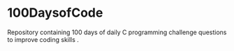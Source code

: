 # 100DaysofCode
Repository containing 100 days of daily C programming challenge questions to improve coding skills .

